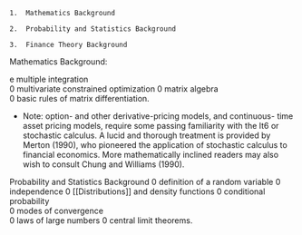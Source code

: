     1.  Mathematics Background  
        
    2.  Probability and Statistics Background 
        
    3.  Finance Theory Background




Mathematics Background:

e multiple integration  
0 multivariate constrained optimization 
0 matrix algebra  
0 basic rules of matrix differentiation.

- Note: 
option- and other derivative-pricing models, and continuous- time asset pricing models, require some passing familiarity with the It6 or stochastic calculus. A lucid and thorough treatment is provided by Merton (1990), who pioneered the application of stochastic calculus to financial economics. More mathematically inclined readers may also wish to consult Chung and Williams (1990).


Probability and Statistics Background
0 definition of a random variable 
0 independence
0 [[Distributions]] and density functions
0 conditional probability  
0 modes of convergence  
0 laws of large numbers
0 central limit theorems.
 


